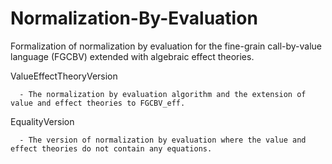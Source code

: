 Normalization-By-Evaluation
===========================

Formalization of normalization by evaluation for the fine-grain call-by-value language (FGCBV) extended with algebraic effect theories.


   ValueEffectTheoryVersion
     
      - The normalization by evaluation algorithm and the extension of value and effect theories to FGCBV_eff.


   EqualityVersion 
    
      - The version of normalization by evaluation where the value and effect theories do not contain any equations.